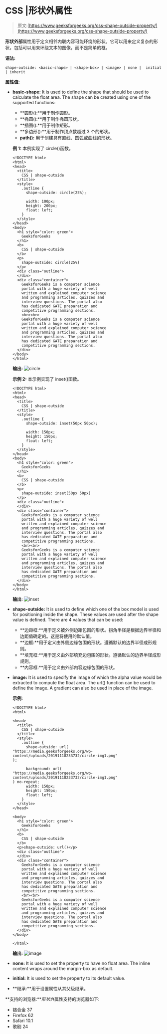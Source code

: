 # CSS |形状外属性

> 原文:[https://www.geeksforgeeks.org/css-shape-outside-property/](https://www.geeksforgeeks.org/css-shape-outside-property/)

**形状外部**属性用于定义相邻内联内容可能环绕的形状。它可以用来定义复杂的形状，包括可以用来环绕文本的图像，而不是简单的框。

**语法:**

```
shape-outside: <basic-shape> | <shape-box> | <image> | none |  initial | inherit
```

**属性值:**

*   **basic-shape:** It is used to define the shape that should be used to calculate the float area. The shape can be created using one of the supported functions:
    *   **圆形():**用于制作圆形。
    *   **椭圆():**用于制作椭圆形状。
    *   **插图():**用于制作矩形。
    *   **多边形():**用于制作顶点数超过 3 个的形状。
    *   **path():** 用于创建具有直线、圆弧或曲线的形状。

    **例 1:** 本例实现了 circle()函数。

    ```
    <!DOCTYPE html>
    <html>
    <head>
      <title>
        CSS | shape-outside
      </title>
      <style>
        .outline {
          shape-outside: circle(25%);

          width: 100px;
          height: 200px;
          float: left;
        }
      </style>
    </head>
    <body>
      <h1 style="color: green">
        GeeksforGeeks
      </h1>
      <b>
        CSS | shape-outside
      </b>
      <p>
        shape-outside: circle(25%)
      </p>
      <div class="outline">
      </div>
      <div class="container">
        GeeksforGeeks is a computer science
        portal with a huge variety of well
        written and explained computer science
        and programming articles, quizzes and
        interview questions. The portal also
        has dedicated GATE preparation and
        competitive programming sections.
        <br><br>
        GeeksforGeeks is a computer science
        portal with a huge variety of well
        written and explained computer science
        and programming articles, quizzes and
        interview questions. The portal also
        has dedicated GATE preparation and
        competitive programming sections.
      </div>
    </body>
    </html>
    ```

    **输出:**
    ![circle](img/712d9c6de7bc10de8a48229785004c5a.png)

    **示例 2:** 本示例实现了 inset()函数。

    ```
    <!DOCTYPE html>
    <html>
    <head>
      <title>
        CSS | shape-outside
      </title>
      <style>
        .outline {
          shape-outside: inset(50px 50px);

          width: 150px;
          height: 150px;
          float: left;
        }
      </style>
    </head>
    <body>
      <h1 style="color: green">
        GeeksforGeeks
      </h1>
      <b>
        CSS | shape-outside
      </b>
      <p>
        shape-outside: inset(50px 50px)
      </p>
      <div class="outline">
      </div>
      <div class="container">
        GeeksforGeeks is a computer science
        portal with a huge variety of well
        written and explained computer science
        and programming articles, quizzes and
        interview questions. The portal also
        has dedicated GATE preparation and
        competitive programming sections.
        <br><br>
        GeeksforGeeks is a computer science
        portal with a huge variety of well
        written and explained computer science
        and programming articles, quizzes and
        interview questions. The portal also
        has dedicated GATE preparation and
        competitive programming sections.
      </div>
    </body>
    </html>
    ```

    **输出:**
    ![inset](img/6d1a5c0c7365c94794fc7831d3b3ebcd.png)

*   **shape-outside:** It is used to define which one of the box model is used for positioning inside the shape. These values are used after the shape value is defined. There are 4 values that can be used:
    *   **边距框:**用于定义被外侧边距包围的形状。拐角半径是根据边界半径和边距值确定的。这是将使用的默认值。
    *   **边框:**用于定义由外侧边缘包围的形状。遵循默认的边界半径成形规则。
    *   **填充框:**用于定义由外部填充边包围的形状。遵循默认的边界半径成形规则。
    *   **内容框:**用于定义由外部内容边缘包围的形状。
*   **image:** It is used to specify the image of which the alpha value would be extracted to compute the float area. The url() function can be used to define the image. A gradient can also be used in place of the image.

    **示例:**

    ```
    <!DOCTYPE html>
    <html>

    <head>
      <title>
        CSS | shape-outside
      </title>
      <style>
        .outline {
          shape-outside: url(
    "https://media.geeksforgeeks.org/wp-content/uploads/20191118233732/circle-img1.png"
    );

          background: url(
    "https://media.geeksforgeeks.org/wp-content/uploads/20191118233732/circle-img1.png"
    ) no-repeat;
          width: 150px;
          height: 150px;
          float: left;
        }
      </style>
    </head>

    <body>
      <h1 style="color: green">
        GeeksforGeeks
      </h1>
      <b>
        CSS | shape-outside
      </b>
      <p>shape-outside: url()</p>
      <div class="outline">
      </div>
      <div class="container">
        GeeksforGeeks is a computer science
        portal with a huge variety of well
        written and explained computer science
        and programming articles, quizzes and
        interview questions. The portal also
        has dedicated GATE preparation and
        competitive programming sections.
        <br><br>
        GeeksforGeeks is a computer science
        portal with a huge variety of well
        written and explained computer science
        and programming articles, quizzes and
        interview questions. The portal also
        has dedicated GATE preparation and
        competitive programming sections.
      </div>
    </body>

    </html>
    ```

    **输出:**
    ![image](img/013047a1686f47d4bb0e0ea388f780e3.png)

*   **none:** It is used to set the property to have no float area. The inline content wraps around the margin-box as default.
*   **initial:** It is used to set the property to its default value.
*   **继承:**用于设置属性从其父级继承。

**支持的浏览器:***形状外*属性支持的浏览器如下:

*   铬合金 37
*   Firefox 62
*   Safari 10.1
*   歌剧 24